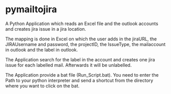 # pymailtojira

A Python Application which reads an Excel file and the outlook accounts and creates jira issue in a jira location.

The mapping is done in Excel on which the user adds in the jiraURL, the JIRAUsername and password, the projectID, the IssueType, the mailaccount in outlook and the label in outlook.

The Application search for the label in the account and creates one jira issue for each labelled mail. Afterwards it will be unlabelled.


The Application provide a bat file (Run_Script.bat). You need to enter the Path to your python interpreter and send a shortcut from the directory where you want to click on the bat.